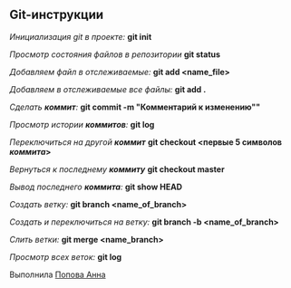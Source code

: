 ## Git-инструкции
*Инициализация git в проекте:*
**git init**

*Просмотр состояния файлов в репозитории*
**git status**

*Добавляем файл в отслеживаемые:* 
**git add <name_file>**

*Добавляем в отслеживаемые все файлы:*
**git add .**

*Сделать __коммит__:*
**git commit -m "Комментарий к изменению""**

*Просмотр истории __коммитов__:*
**git log**

*Переключиться на другой __коммит__*
**git checkout <первые 5 символов _коммита_>**

_Вернуться к последнему **коммиту**_
**git checkout master**

*Вывод последнего __коммита__:*
**git show HEAD**

*Создать ветку:*
**git branch <name_of_branch>**

*Создать и переключиться на ветку:*
**git branch -b <name_of_branch>**


*Слить ветки:*
**git merge <name_branch>**

*Просмотр всех веток:*
**git log**


Выполнила <a href="https://github.com/annrud">Попова Анна</a>

